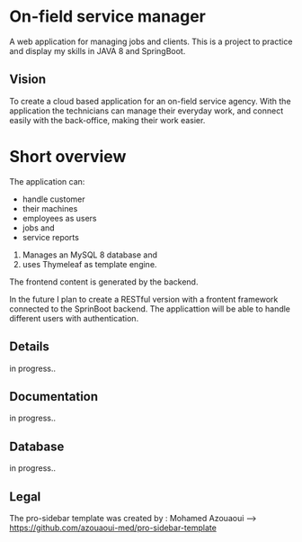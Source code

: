 # On-field service manager

A web application for managing jobs and clients.
This is a project to practice and display my skills in JAVA 8 and SpringBoot.

## Vision

To create a cloud based application for an on-field service agency. 
With the application the technicians can manage their everyday work, and connect easily with the back-office, making their work easier.


# Short overview

The application can:
- handle customer 
- their machines 
- employees as users 
- jobs and 
- service reports 

1. Manages an MySQL 8 database and 
2. uses Thymeleaf as template engine. 

The frontend content is generated by the backend.

In the future I plan to create a RESTful version with a frontent framework connected to the SprinBoot backend.
The applicattion will be able to handle different users with authentication.

## Details

in progress..

## Documentation

in progress..

## Database

in progress..

## Legal 

The pro-sidebar template was created by : Mohamed Azouaoui --> https://github.com/azouaoui-med/pro-sidebar-template
